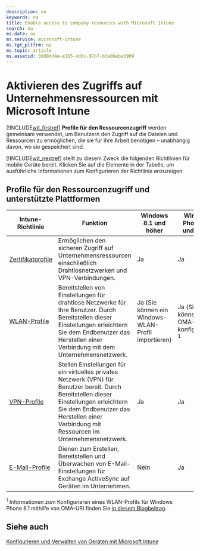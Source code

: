 ```yaml
---
description: na
keywords: na
title: Enable access to company resources with Microsoft Intune
search: na
ms.date: na
ms.service: microsoft-intune
ms.tgt_pltfrm: na
ms.topic: article
ms.assetid: 3dd8dd4e-e165-4d0c-97b7-b3e86ebab909
---
```

# Aktivieren des Zugriffs auf Unternehmensressourcen mit Microsoft Intune
[!INCLUDE[wit_firstref](../Token/wit_firstref_md.md)] **Profile für den Ressourcenzugriff** werden gemeinsam verwendet, um Benutzern den Zugriff auf die Dateien und Ressourcen zu ermöglichen, die sie für ihre Arbeit benötigen – unabhängig davon, wo sie gespeichert sind.

[!INCLUDE[wit_nextref](../Token/wit_nextref_md.md)] stellt zu diesem Zweck die folgenden Richtlinien für mobile Geräte bereit. Klicken Sie auf die Elemente in der Tabelle, um ausführliche Informationen zum Konfigurieren der Richtlinie anzuzeigen:

## Profile für den Ressourcenzugriff und unterstützte Plattformen

|Intune-Richtlinie|Funktion|Windows 8.1 und höher|Windows Phone 8.1 und höher|iOS|Android|Samsung KNOX|
|---------------------|------------|-------------------------|-------------------------------|-------|-----------|----------------|
|[Zertifikatprofile](https://technet.microsoft.com/library/dn818904.aspx)|Ermöglichen den sicheren Zugriff auf Unternehmensressourcen einschließlich Drahtlosnetzwerken und VPN-Verbindungen.|Ja|Ja|Ja|Ja|Ja|
|[WLAN-Profile](https://technet.microsoft.com/library/dn818903.aspx)|Bereitstellen von Einstellungen für drahtlose Netzwerke für Ihre Benutzer. Durch Bereitstellen dieser Einstellungen erleichtern Sie dem Endbenutzer das Herstellen einer Verbindung mit dem Unternehmensnetzwerk.|Ja (Sie können ein Windows-WLAN-Profil importieren)|Ja (Sie können den OMA-URI konfigurieren) <sup>1</sup>|Ja|Ja|Ja|
|[VPN-Profile](https://technet.microsoft.com/library/dn818905.aspx)|Stellen Einstellungen für ein virtuelles privates Netzwerk (VPN) für Benutzer bereit. Durch Bereitstellen dieser Einstellungen erleichtern Sie dem Endbenutzer das Herstellen einer Verbindung mit Ressourcen im Unternehmensnetzwerk.|Ja|Ja|Ja|Ja|Ja|
|[E-Mail-Profile](https://technet.microsoft.com/library/dn800672.aspx)|Dienen zum Erstellen, Bereitstellen und Überwachen von E-Mail-Einstellungen für Exchange ActiveSync auf Geräten im Unternehmen.|Nein|Ja|Ja|Nein|Ja|
<sup>1</sup> Informationen zum Konfigurieren eines WLAN-Profils für Windows Phone 8.1 mithilfe von OMA-URI finden Sie [in diesem Blogbeitrag](http://blogs.technet.com/b/microsoftintune/archive/2015/02/23/using-oma-uri-to-create-custom-wi-fi-profiles-for-windows-phone-8-1.aspx).

## Siehe auch
[Konfigurieren und Verwalten von Geräten mit Microsoft Intune](../Topic/Configure_and_manage_devices_with_Microsoft_Intune.md)

